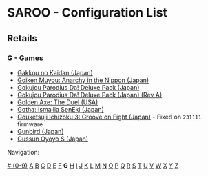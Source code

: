 # SAROO - Configuration List

## Retails

### G - Games

- [Gakkou no Kaidan (Japan)](../../../Regions/Retails/Japan/GS-9026/README.md)
- [Goiken Muyou: Anarchy in the Nippon (Japan)](../../../Regions/Retails/Japan/T-28902G/README.md)
- [Gokujou Parodius Da! Deluxe Pack (Japan)](../../../Regions/Retails/Japan/T-9501G/V1.001/README.md)
- [Gokujou Parodius Da! Deluxe Pack (Japan) (Rev A)](../../../Regions/Retails/Japan/T-9501G/V1.002/README.md)
- [Golden Axe: The Duel (USA)](../../../Regions/Retails/USA/MK-81045/README.md)
- [Gotha: Ismailia SenEki (Japan)](../../../Regions/Retails/Japan/GS-9009/README.md)
- [Gouketsuji Ichizoku 3: Groove on Fight (Japan)](../../../Regions/Retails/Japan/T-14411G/README.md) - Fixed on `231111` firmware
- [Gunbird (Japan)](../../../Regions/Retails/Japan/T-14402G/README.md)
- [Gussun Oyoyo S (Japan)](../../../Regions/Retails/Japan/T-26101G/README.md)

Navigation:

[# (0-9)](./09.md) [A](./A.md) [B](./B.md) [C](./C.md) [D](./D.md) [E](./E.md) [F](./F.md) **G** [H](./H.md) [I](./I.md) [J](./J.md) [K](./K.md) [L](./L.md) [M](./M.md) [N](./N.md) [O](./O.md) [P](./P.md) [Q](./Q.md) [R](./R.md) [S](./S.md) [T](./T.md) [U](./U.md) [V](./V.md) [W](./W.md) [X](./X.md) [Y](./Y.md) [Z](./Z.md)
